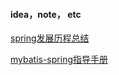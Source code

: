 #### idea，note， etc

[spring发展历程总结](http://www.cnblogs.com/RunForLove/p/4641672.html)

[mybatis-spring指导手册](https://wenku.baidu.com/view/369418c384868762cbaed53d.html)
